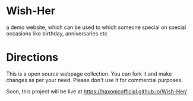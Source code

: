 # Wish-Her
a demo website, which can be used to which someone special on special occasions like birthday, anniversaries etc

# Directions
This is a open source webpage collection. You can fork it and make changes as per your need.
Please don't use it for commercial purposes.

Soon, this project will be live at https://haxonicofficial.github.io/Wish-Her/
